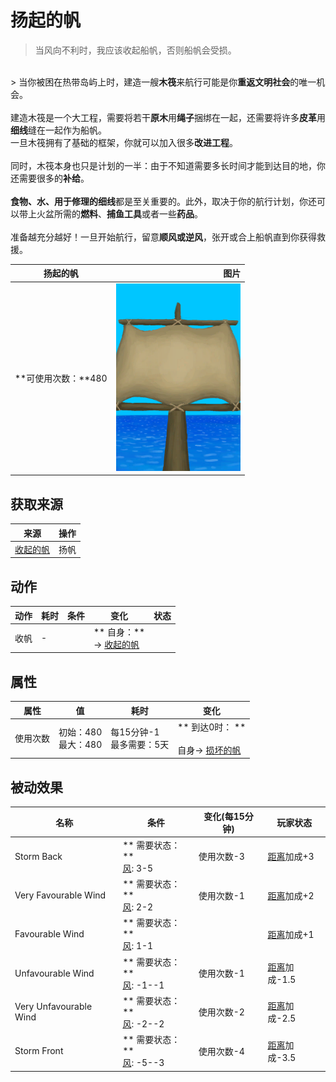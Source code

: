 # 扬起的帆  
> 当风向不利时，我应该收起船帆，否则船帆会受损。  
<br>  
> 当你被困在热带岛屿上时，建造一艘<b>木筏</b>来航行可能是你<b>重返文明社会</b>的唯一机会。<br><br>建造木筏是一个大工程，需要将若干<b>原木</b>用<b>绳子</b>捆绑在一起，还需要将许多<b>皮革</b>用<b>细线</b>缝在一起作为船帆。<br>一旦木筏拥有了基础的框架，你就可以加入很多<b>改进工程</b>。<br><br>同时，木筏本身也只是计划的一半：由于不知道需要多长时间才能到达目的地，你还需要很多的<b>补给</b>。<br><br><b>食物、水、用于修理的细线</b>都是至关重要的。此外，取决于你的航行计划，你还可以带上火盆所需的<b>燃料</b>、<b>捕鱼工具</b>或者一些<b>药品</b>。<br><br>准备越充分越好！一旦开始航行，留意<b>顺风或逆风</b>，张开或合上船帆直到你获得救援。  
  
  扬起的帆  |   图片   
 ----  |  ----:   
 **可使用次数：**480  |  <img decoding="async" src="Sprite/SailRaised.png" href="a.md" style="max-width:300px;max-height:300px;">   
  
## 获取来源  
来源  |  操作  
----  |  ----  
[收起的帆](SailDown_Raft.md)  |  扬帆  
## 动作  
动作  |  耗时  |  条件  |  变化  |  状态  
----  |  ----  |  ----  |  ----  |  ----  
收帆<br>  |  -  |    |  ** 自身：**<br>→ [收起的帆](SailDown_Raft.md)  |    
## 属性   
属性  |  值  |  耗时  |  变化  
----  |  ----  |  ----  |  ----  
使用次数  |  初始：480<br>最大：480  |  每15分钟-1<br>最多需要：5天  |  ** 到达0时： **<br><br>自身→ [损坏的帆](SailBroken_Raft.md)  
## 被动效果  
名称  |  条件  |  变化(每15分钟)  |  玩家状态  
----  |  ----  |  ----  |  ----  
Storm Back  |  ** 需要状态：**<br>[风](Wind.md): 3-5  |  使用次数-3  |  [距离](Distance.md)加成+3  
Very Favourable Wind  |  ** 需要状态：**<br>[风](Wind.md): 2-2  |  使用次数-1  |  [距离](Distance.md)加成+2  
Favourable Wind  |  ** 需要状态：**<br>[风](Wind.md): 1-1  |    |  [距离](Distance.md)加成+1  
Unfavourable Wind  |  ** 需要状态：**<br>[风](Wind.md): -1--1  |  使用次数-1  |  [距离](Distance.md)加成-1.5  
Very Unfavourable Wind  |  ** 需要状态：**<br>[风](Wind.md): -2--2  |  使用次数-2  |  [距离](Distance.md)加成-2.5  
Storm Front  |  ** 需要状态：**<br>[风](Wind.md): -5--3  |  使用次数-4  |  [距离](Distance.md)加成-3.5  


<script>document.title="扬起的帆 - 卡牌生存百科 Card Survival Wiki";</script>